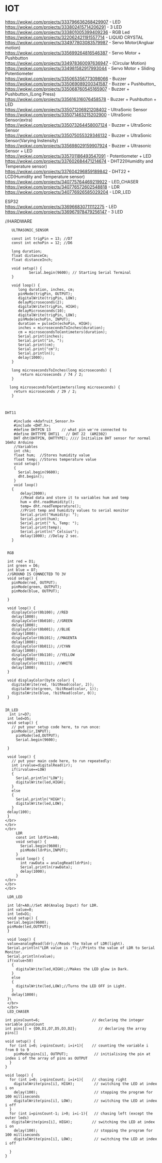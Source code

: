 # IOT

https://wokwi.com/projects/333796636268429907 - LED</br>
https://wokwi.com/projects/333802415714206291 - 3 LED</br>
https://wokwi.com/projects/333801005399409236 - RGB Led</br>
https://wokwi.com/projects/322062421191557714 - LIQUID CRYSTAL</br>
https://wokwi.com/projects/334977803083579987 - Servo Motor(Angluar motion)</br>
https://wokwi.com/projects/335699264816546387 - Servo Motor + Pushbutton</br>
https://wokwi.com/projects/334978360097636947 - (Circular Motion)</br>
https://wokwi.com/projects/334981582917993044 - Servo Motor + Sliding Potentiometer</br>
https://wokwi.com/projects/335065356773098066 - Buzzer</br>
https://wokwi.com/projects/335069089200341587 - Buzzer + Pushbutton_</br>
https://wokwi.com/projects/335068760545165907 - Buzzer + Pushbutton_(Long Press)</br>
https://wokwi.com/projects/335616316076458578 - Buzzer + Pushbutton + LED</br>
https://wokwi.com/projects/335071206921208402 - UltraSonic Sensor</br>
https://wokwi.com/projects/335071463215202900 - UltraSonic Sensor(extra)</br>
https://wokwi.com/projects/335073264458007124 - Buzzer + UltraSonic Sensor</br>
https://wokwi.com/projects/335075055329346132 - Buzzer + UltraSonic Sensor(Varying Instensity)</br>
https://wokwi.com/projects/335698029159907924 - Buzzer + Ultrasonic Sensor + LED</br>
https://wokwi.com/projects/335701186493547091 - Potentiometer + LED</br>
https://wokwi.com/projects/337602684471214674 - DHT22(Humidity and Temperature sensor)</br>
https://wokwi.com/projects/337604296859189842 - DHT22 + LCD(Humidity and Temperature sensor)</br>
https://wokwi.com/projects/340775764469219922 - LED_CHASER</br>
https://wokwi.com/projects/340776572602548818 - LDR </br>
https://wokwi.com/projects/340776926585029204 - LDR_LED</br>


ESP32</br>
https://wokwi.com/projects/336966830711112275 - LED</br>
https://wokwi.com/projects/336967978479256147 - 3 LED</br>
 
 
  //HARDWARE
   
       ULTRASONIC_SENSOR

       const int trigPin = 13; //D7
       const int echoPin = 12; //D6

       long duration;
       float distanceCm;
       float distanceInch;

       void setup() {
               Serial.begin(9600); // Starting Serial Terminal
       }

       void loop() {
          long duration, inches, cm;
          pinMode(trigPin, OUTPUT);
          digitalWrite(trigPin, LOW);
          delayMicroseconds(2);
          digitalWrite(trigPin, HIGH);
          delayMicroseconds(10);
          digitalWrite(trigPin, LOW);
          pinMode(echoPin, INPUT);
          duration = pulseIn(echoPin, HIGH);
          inches = microsecondsToInches(duration);
          cm = microsecondsToCentimeters(duration);
          Serial.print(inches);
          Serial.print("in, ");
          Serial.print(cm);
          Serial.print("cm");
          Serial.println();
          delay(1000);
       }
 
       long microsecondsToInches(long microseconds) {
           return microseconds / 74 / 2;
       }

      long microsecondsToCentimeters(long microseconds) {
        return microseconds / 29 / 2;
       }



    DHT11
    
        #include <Adafruit_Sensor.h>
        #include <DHT.h>;
        #define DHTPIN 13     // what pin we're connected to
        #define DHTTYPE DHT11   // DHT 22  (AM2302)
        DHT dht(DHTPIN, DHTTYPE); //// Initialize DHT sensor for normal 16mhz Arduino
        //Variables
        int chk;
        float hum;  //Stores humidity value
        float temp; //Stores temperature value
        void setup()
        {
          Serial.begin(9600);
          dht.begin();
        }
        void loop()
       {
           delay(2000);
           //Read data and store it to variables hum and temp
           hum = dht.readHumidity();
           temp= dht.readTemperature();
           //Print temp and humidity values to serial monitor
           Serial.print("Humidity: ");
           Serial.print(hum);
           Serial.print(" %, Temp: ");
           Serial.print(temp);
           Serial.println(" Celsius");
           delay(1000); //Delay 2 sec.
       }
     
     
     RGB
     
     int red = D1;
     int green = D6;
     int blue = D7;
     //GROUND IS CONNECTED TO 3V 
     void setup() {
       pinMode(red, OUTPUT);
       pinMode(green, OUTPUT);
       pinMode(blue, OUTPUT);

     }

     void loop() {
       displayColor(0b100); //RED
       delay(1000);
       displayColor(0b010); //GREEN
       delay(1000);
       displayColor(0b001); //BLUE
       delay(1000);
       displayColor(0b101); //MAGENTA
       delay(1000);
       displayColor(0b011); //CYAN
       delay(1000);
       displayColor(0b110); //YELLOW
       delay(1000);
       displayColor(0b111); //WHITE
       delay(1000);
     }

     void displayColor(byte color) {
       digitalWrite(red, !bitRead(color, 2));
       digitalWrite(green, !bitRead(color, 1));
       digitalWrite(blue, !bitRead(color, 0));
     }
 
 
    IR_LED
      int ir=D7;
     int led=D5;
     void setup() {
       // put your setup code here, to run once:
       pinMode(ir,INPUT);
         pinMode(led,OUTPUT);
         Serial.begin(9600);

     }

     void loop() {
       // put your main code here, to run repeatedly:
       int irvalue=digitalRead(ir);
       if(irvalue==LOW)
       {
         Serial.println("LOW");
         digitalWrite(led,HIGH);
       }
       else
       {
         Serial.println("HIGH");
         digitalWrite(led,LOW);
       }
     delay(100);
     }
    </br>
    </br>
    </br>
         LDR
         const int ldrPin=A0;
         void setup() {
           Serial.begin(9600);
           pinMode(ldrPin,INPUT);
         }
         void loop() {
           int rawData = analogRead(ldrPin);   
           Serial.println(rawData);
           delay(1000);
         }
    </br>
    </br>
    </br>

     LDR_LED

     int ldr=A0;//Set A0(Analog Input) for LDR.
     int value=0;
     int led=D1;
     void setup() {
     Serial.begin(9600);
     pinMode(led,OUTPUT);
     }

     void loop() {
     value=analogRead(ldr);//Reads the Value of LDR(light).
     Serial.println("LDR value is :");//Prints the value of LDR to Serial Monitor.
     Serial.println(value);
     if(value<50)
       {
         digitalWrite(led,HIGH);//Makes the LED glow in Dark.
       }
       else
       {
         digitalWrite(led,LOW);//Turns the LED OFF in Light.
       }
       delay(1000);
     }\
     </br>
     </br>
     LED_CHASER
     
    int pinsCount=6;                        // declaring the integer variable pinsCount
    int pins[] = {D0,D1,D7,D5,D3,D2};          // declaring the array pins[]

    void setup() {                
      for (int i=0; i<pinsCount; i=i+1){    // counting the variable i from 0 to 9
        pinMode(pins[i], OUTPUT);            // initialising the pin at index i of the array of pins as OUTPUT
      }
    }

    void loop() {
      for (int i=0; i<pinsCount; i=i+1){    // chasing right
        digitalWrite(pins[i], HIGH);         // switching the LED at index i on
        delay(100);                          // stopping the program for 100 milliseconds
        digitalWrite(pins[i], LOW);          // switching the LED at index i off
      }
      for (int i=pinsCount-1; i>0; i=i-1){   // chasing left (except the outer leds)
       digitalWrite(pins[i], HIGH);         // switching the LED at index i on
        delay(100);                          // stopping the program for 100 milliseconds
        digitalWrite(pins[i], LOW);          // switching the LED at index i off

      }
    }
